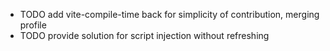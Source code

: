 - TODO add vite-compile-time back for simplicity of contribution, merging profile
- TODO provide solution for script injection without refreshing
